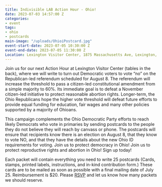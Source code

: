 ```yaml
---
title: Indivisible LAB Action Hour - Ohio!
date: 2023-07-03 14:57:00 Z
categories:
- event
tags:
- ohio
- postcards
main-image: "/uploads/OhioiPostcard.jpg"
event-start-date: 2023-07-05 10:30:00 Z
event-end-date: 2023-07-05 11:30:00 Z
Location: Lexington Visitor Center, 1875 Massachusetts Ave, Lexington, MA
---
```


Join us for our next Action Hour at Lexington Visitor Center (tables in the back), where we will write to turn out Democratic voters to vote “no” on the Republican-led referendum scheduled for August 8. The referendum will increase the threshold to pass a citizen-led constitutional amendment from a simple majority to 60%.  Its immediate goal is to defeat a November citizen-led initiative to protect reasonable abortion rights.  Longer-term, the Ohio Republicans hope the higher vote threshold will defeat future efforts to provide equal funding for education, fair wages and many other policies supported by a majority of Ohioans. 

This campaign complements the Ohio Democratic Party efforts to reach likely Democrats who vote in primaries by sending postcards to the people they do not believe they will reach by canvass or phone. The postcards will ensure that recipients know there is an election on August 8, that they know to vote NO, and that they have the details about the new Ohio ID requirements for voting. Join us to protect democracy in Ohio! Join us to protect reproductive rights and abortion in Ohio! Sign up today! 

Each packet will contain everything you need to write 25 postcards (Cards, stamps, printed labels, instructions, and in-kind contribution form.) These cards are to be mailed as soon as possible with a final mailing date of July 25. Reimbursement is $20. Please [RSVP](https://www.mobilize.us/indivisiblelab/event/569779/) and let us know how many packets we should reserve. 